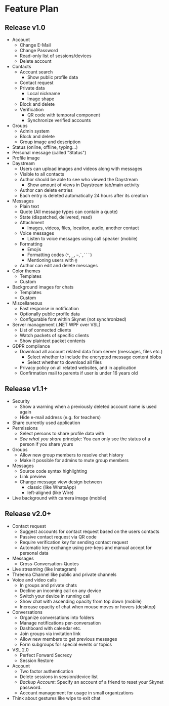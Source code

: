 # Feature Plan
## Release v1.0
- Account
  - Change E-Mail
  - Change Password
  - Read-only list of sessions/devices
  - Delete account
- Contacts
  - Account search
    - Show public profile data
  - Contact request
  - Private data
    - Local nickname
    - Image shape
  - Block and delete
  - Verification
    - QR code with temporal component
    - Synchronize verified accounts 
- Groups
  - Admin system
  - Block and delete
  - Group image and description
- Status (online, offline, typing...)
- Personal message (called "Status")
- Profile image
- Daystream
  - Users can upload images and videos along with messages
  - Visible to all contacts
  - Author should be able to see who viewed the Daystream
    - Show amount of views in Daystream tab/main activity
  - Author can delete entries
  - Each entry is deleted automatically 24 hours after its creation
- Messages
  - Plain text
  - Quote (All message types can contain a quote)
  - State (dispatched, delivered, read)
  - Attachment
    - Images, videos, files, location, audio, another contact
  - Voice messages
    - Listen to voice messages using call speaker (mobile)
  - Formatting
    - Emojis
    - Formatting codes (`*`, `_`, `~`,`` ` ``,` ``` `)
    - Mentioning users with `@`
  - Author can edit and delete messages
- Color themes
  - Templates
  - Custom
- Background images for chats
  - Templates
  - Custom
- Miscellaneous
  - Fast response in notification
  - Optionally public profile data
  - Configurable font within Skynet (not synchronized)
- Server management (.NET WPF over VSL)
  - List of connected clients
  - Watch packets of specific clients
  - Show plaintext packet contents
- GDPR compliance
  - Download all account related data from server (messages, files etc.)
    - Select whether to include the encrypted message content blobs
    - Select whether to download all files 
  - Privacy policy on all related websites, and in application
  - Confirmation mail to parents if user is under 16 years old
  
## Release v1.1+
- Security
  - Show a warning when a previously deleted account name is used again
  - Hide e-mail address (e.g. for teachers)
- Share currently used application
- Permissions
  - Select persons to share profile data with
  - _See what you share_ principle: You can only see the status of a person if you share yours
- Groups
  - Allow new group members to resolve chat history
  - Make it possible for admins to mute group members
- Messages
  - Source code syntax highlighting
  - Link preview
  - Change message view design between
    - classic (like WhatsApp)
    - left-aligned (like Wire) 
- Live background with camera image (mobile)

## Release v2.0+
- Contact request
  - Suggest accounts for contact request based on the users contacts
  - Passive contact request via QR code
  - Require verification key for sending contact request
  - Automatic key exchange using pre-keys and manual accept for personal data
- Messages
  - Cross-Conversation-Quotes
- Live streaming (like Instagram)
- Threema Channel like public and private channels
- Voice and video calls
  - In groups and private chats
  - Decline an incoming call on any device
  - Switch your device in running call
  - Show chat with ascending opacity from top down (mobile)
  - Increase opacity of chat when mouse moves or hovers (desktop)
- Conversations
  - Organize conversations into folders
  - Manage notifications per-conversation
  - Dashboard with calendar etc.
  - Join groups via invitation link
  - Allow new members to get previous messages
  - Form subgroups for special events or topics
- VSL 2.0
  - Perfect Forward Secrecy
  - Session Restore
- Account
  - Two factor authentication
  - Delete sessions in session/device list
  - _Backup Account_: Specify an account of a friend to reset your Skynet password.
  - Account management for usage in small organizations
- Think about gestures like wipe to exit chat